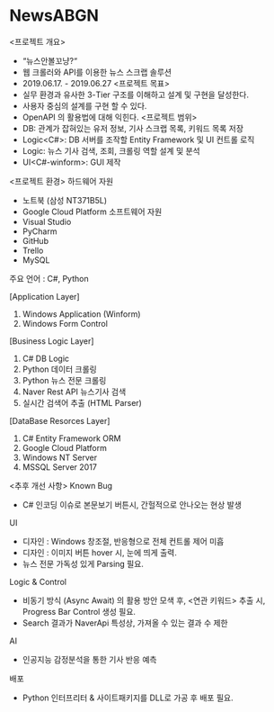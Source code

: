 # NewsABGN

<프로젝트 개요>
  - “뉴스안볼꼬냥?“
  - 웹 크롤러와 API를 이용한 뉴스 스크랩 솔루션
  - 2019.06.17. - 2019.06.27
<프로젝트 목표>
  - 실무 환경과 유사한 3-Tier 구조를 이해하고 설계 및 구현을 달성한다.
  - 사용자 중심의 설계를 구현 할 수 있다.
  - OpenAPI 의 활용법에 대해 익힌다.
<프로젝트 범위>
  - DB<MySQL>: 관계가 잡혀있는 유저 정보, 기사 스크랩 목록, 키워드 목록 저장
  - Logic<C#>: DB 서버를 조작할 Entity Framework 및 UI 컨트롤 로직
  - Logic<Python>: 뉴스 기사 검색, 조회, 크롤링 역할 설계 및 분석
  - UI<C#-winform>: GUI 제작
  
<프로젝트 환경>
 하드웨어 자원
  - 노트북 (삼성 NT371B5L)
  - Google Cloud Platform
 소프트웨어 자원
  - Visual Studio
  - PyCharm
  - GitHub
  - Trello
  - MySQL
  
 주요 언어 : C#, Python
  
  [Application Layer]
1. Windows Application (Winform)
2. Windows Form Control

[Business Logic Layer]
1. C# DB Logic
2. Python 데이터 크롤링
3. Python 뉴스 전문 크롤링
4. Naver Rest API 뉴스기사 검색
5. 실시간 검색어 추출 (HTML Parser)

[DataBase Resorces Layer]
1. C# Entity Framework ORM
2. Google Cloud Platform
3. Windows NT Server
4. MSSQL Server 2017

<추후 개선 사항>
Known Bug
 - C# 인코딩 이슈로 본문보기 버튼시, 간헐적으로 안나오는 현상 발생
 
UI
 - 디자인 : Windows 창조절, 반응형으로 전체 컨트롤 제어 미흡
 - 디자인 : 이미지 버튼 hover 시, 눈에 띄게 출력.
 - 뉴스 전문 가독성 있게 Parsing 필요.

Logic & Control
 - 비동기 방식 (Async Await) 의 활용 방안 모색 후, <연관 키워드> 추출 시, Progress Bar Control 생성 필요.
 - Search 결과가 NaverApi 특성상, 가져올 수 있는 결과 수 제한
 
AI
 - 인공지능 감정분석을 통한 기사 반응 예측

배포
 - Python 인터프리터 & 사이트패키지를 DLL로 가공 후 배포 필요.
